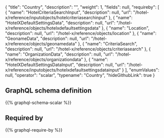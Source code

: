 {
  "title": "Country",
  "description": "",
  "weight": 1,
  "fields": null,
  "requireby": [
    {
      "name": "HotelCriteriaSearchInput",
      "description": null,
      "url": "/hotel-x/reference/inputobjects/hotelcriteriasearchinput"
    },
    {
      "name": "HotelXDefaultSettingsData",
      "description": null,
      "url": "/hotel-x/reference/objects/hotelxdefaultsettingsdata"
    },
    {
      "name": "Location",
      "description": null,
      "url": "/hotel-x/reference/objects/location"
    },
    {
      "name": "GeonameData",
      "description": null,
      "url": "/hotel-x/reference/objects/geonamedata"
    },
    {
      "name": "CriteriaSearch",
      "description": null,
      "url": "/hotel-x/reference/objects/criteriasearch"
    },
    {
      "name": "OrganizationData",
      "description": null,
      "url": "/hotel-x/reference/objects/organizationdata"
    },
    {
      "name": "HotelXDefaultSettingsDataInput",
      "description": null,
      "url": "/hotel-x/reference/inputobjects/hotelxdefaultsettingsdatainput"
    }
  ],
  "enumValues": null,
  "operator": "scalar",
  "typename": "Country",
  "hideGithubLink": true
}
## GraphQL schema definition

{{% graphql-schema-scalar %}}

## Required by

{{% graphql-require-by %}}
